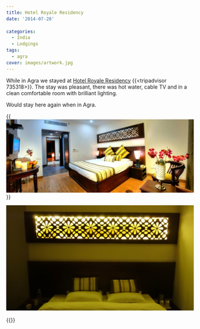 ```yaml
---
title: Hotel Royale Residency
date: '2014-07-20'

categories:
  - India
  - Lodgings
tags:
  - agra
cover: images/artwork.jpg
---
```


While in Agra we stayed at [Hotel Royale Residency](https://www.agoda.com/en-gb/royale-residency-hotel/hotel/agra-in.html?cid=1649959 "Agoda: Hotel Royale Residency") {{<tripadvisor 735318>}}. The stay was pleasant, there was hot water, cable TV and in a clean comfortable room with brilliant lighting.

Would stay here again when in Agra.

{{<img src="images/5-1024x400.jpg" title="Hotel Royale Residency official room photo">}}

![](images/DSC00378-1024x575.jpg)

{{<place ChIJq6qqQQxxdDkRYuve_wygpAk>}}

<!-- [Hotel Royale Residency](https://www.agoda.com/en-gb/royale-residency-hotel/hotel/agra-in.html?cid=1649959 "Agoda: Hotel Royale Residency") can be booked for about ₹1999 on [Agoda](https://www.agoda.com/en-gb/royale-residency-hotel/hotel/agra-in.html?cid=1649959 "Agoda: Hotel Royale Residency"). -->
